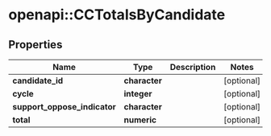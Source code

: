 # openapi::CCTotalsByCandidate


## Properties
Name | Type | Description | Notes
------------ | ------------- | ------------- | -------------
**candidate_id** | **character** |  | [optional] 
**cycle** | **integer** |  | [optional] 
**support_oppose_indicator** | **character** |  | [optional] 
**total** | **numeric** |  | [optional] 


